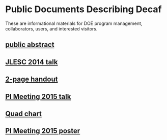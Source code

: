 # Public Documents Describing Decaf

These are informational materials for DOE program management, collaborators, users, and interested visitors.

## [public abstract](peterka-decaf-public-abstract.pdf)

## [JLESC 2014 talk](peterka-decaf-jlesc14-talk.pdf)

## [2-page handout](peterka-decaf-handout.pdf)

## [PI Meeting 2015 talk](peterka-decaf-pimeeting15-talk.pdf)

## [Quad chart](peterka-decaf-quad-chart.pdf)

## [PI Meeting 2015 poster](peterka-decaf-pimeeting15-poster.pdf)
